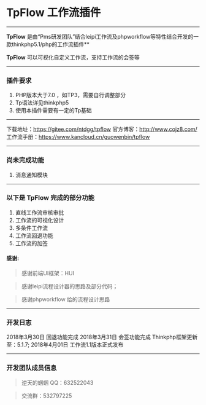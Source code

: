 # TpFlow 工作流插件

---
**TpFlow** 是由“Pms研发团队”结合leipi工作流及phpworkflow等特性结合开发的一款thinkphp5.1/php的工作流插件**

**TpFlow** 可以可视化自定义工作流，支持工作流的会签等

---

### 插件要求

1. PHP版本大于7.0 ，如TP3，需要自行调整部分
2. Tp语法详见thinkphp5
3. 使用本插件需要有一定的Tp基础

---

下载地址：https://gitee.com/ntdgg/tpflow
官方博客：http://www.cojz8.com/
工作流手册：https://www.kancloud.cn/guowenbin/tpflow

---

### 尚未完成功能

1. 消息通知模块

---

### 以下是 TpFlow 完成的部分功能

1. 直线工作流审核审批
2. 工作流的可视化设计
3. 多条件工作流
4. 工作流回退功能
5. 工作流的加签


#### 感谢:

> 感谢前端UI框架：HUI

> 感谢leipi流程设计器的思路及部分代码；

> 感谢phpworkflow 给的流程设计思路

---
### 开发日志

2018年3月30日 回退功能完成
2018年3月31日 会签功能完成 Thinkphp框架更新至：5.1.7;
2018年4月01日 工作流1.1版本正式发布

---

### 开发团队成员信息

> 逆天的蝈蝈 QQ：632522043

> 交流群：532797225

